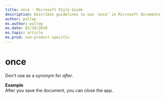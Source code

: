 ```yaml
---
title: once - Microsoft Style Guide
description: Describes guidelines to use 'once' in Microsoft documents and provides examples.
author: pallep
ms.author: pallep
ms.date: 01/19/2018
ms.topic: article
ms.prod: non-product-specific
---
```


# once

Don't use as a synonym for *after*.

**Example**  
After you save the document, you can close the app.
